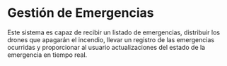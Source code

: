 # Gestión de Emergencias
Este sistema es capaz de recibir un listado de emergencias, distribuir los drones que apagarán el incendio, llevar un registro de las emergencias ocurridas y proporcionar al usuario actualizaciones del estado de la emergencia en tiempo real.
